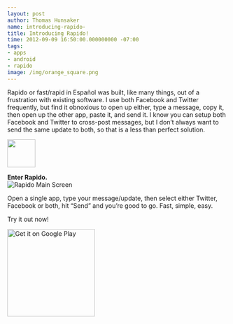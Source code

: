 ```yaml
--- 
layout: post 
author: Thomas Hunsaker
name: introducing-rapido- 
title: Introducing Rapido! 
time: 2012-09-09 16:50:00.000000000 -07:00 
tags: 
- apps 
- android 
- rapido 
image: /img/orange_square.png 
---
```


Rapido or fast/rapid in Español was built, like many things, out of a 
frustration with existing software. I use both Facebook and Twitter frequently, 
but find it obnoxious to open up either, type a message, copy it, then open up 
the other app, paste it, and send it. I know you can setup both Facebook and 
Twitter to cross-post messages, but I don’t always want to send the same update 
to both, so that is a less than perfect solution.

<img border="0" src="http://1.bp.blogspot.com/-e7D0jP3owsk/UE0qSt6BLJI/AAAAAAAAM3I/cCs21dWKEco/s1600/rapido-white-64.png" style="width:64px;" />

__Enter Rapido.__  
![Rapido Main Screen](http://4.bp.blogspot.com/-x9zqhRahT2w/UE0lXXg7rqI/AAAAAAAAM2k/odj_MVi4HSA/s1600/rapido_screen_main_1.0_half.png)  

Open a single app, type your message/update, then select either Twitter, 
Facebook or both, hit “Send” and you’re good to go. Fast, simple, easy. 

Try it out now!

<a href="http://play.google.com/store/apps/details?id=com.thunsaker.rapido"><img alt="Get it on Google Play" src="http://www.android.com/images/brand/get_it_on_play_logo_large.png" style="width: 200px;"></a>